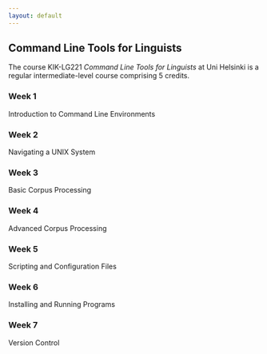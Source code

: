 ```yaml
---
layout: default
---
```


## Command Line Tools for Linguists

The course KIK-LG221 _Command Line Tools for Linguists_ at Uni Helsinki is a regular intermediate-level course comprising 5 credits.

### Week 1

Introduction to Command Line Environments

### Week 2

Navigating a UNIX System

### Week 3

Basic Corpus Processing

### Week 4

Advanced Corpus Processing

### Week 5

Scripting and Configuration Files

### Week 6

Installing and Running Programs

### Week 7

Version Control

